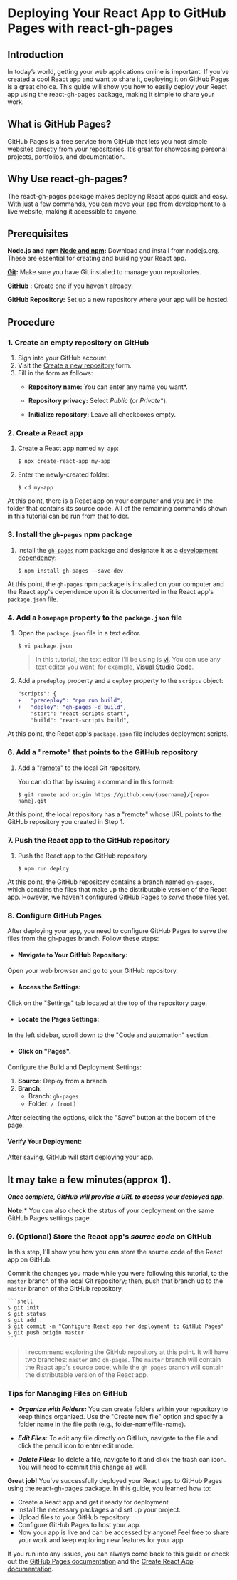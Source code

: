 # Deploying Your React App to GitHub Pages with react-gh-pages

## Introduction
In today’s world, getting your web applications online is important. If you’ve created a cool React app and want to share it, deploying it on GitHub Pages is a great choice. This guide will show you how to easily deploy your React app using the react-gh-pages package, making it simple to share your work.

## What is GitHub Pages?
GitHub Pages is a free service from GitHub that lets you host simple websites directly from your repositories. It’s great for showcasing personal projects, portfolios, and documentation.

## Why Use react-gh-pages?
The react-gh-pages package makes deploying React apps quick and easy. With just a few commands, you can move your app from development to a live website, making it accessible to anyone.

## Prerequisites

**Node.js and npm [Node and npm](https://nodejs.org/en/download/):** Download and install from nodejs.org. These are essential for creating and building your React app.

**[Git](https://git-scm.com/book/en/v2/Getting-Started-Installing-Git):** Make sure you have Git installed to manage your repositories.

**[GitHub](https://github.com/signup) :** Create one if you haven't already.

**GitHub Repository:** Set up a new repository where your app will be hosted.

## Procedure

### 1. Create an **empty** repository on GitHub

1. Sign into your GitHub account.
2. Visit the [Create a new repository](https://github.com/new) form.
3. Fill in the form as follows:
    - **Repository name:** You can enter any name you want\*.
        
   - **Repository privacy:** Select _Public_ (or _Private_\*).

   - **Initialize repository:** Leave all checkboxes empty.

### 2. Create a React app

1. Create a React app named `my-app`:
    ```shell
    $ npx create-react-app my-app
    ```
    
2. Enter the newly-created folder:
  
    ```shell
    $ cd my-app
    ```
At this point, there is a React app on your computer and you are in the folder that contains its source code. All of the remaining commands shown in this tutorial can be run from that folder.


### 3. Install the `gh-pages` npm package

1. Install the [`gh-pages`](https://github.com/tschaub/gh-pages) npm package and designate it as a [development dependency](https://docs.npmjs.com/specifying-dependencies-and-devdependencies-in-a-package-json-file):
 
    ```shell
    $ npm install gh-pages --save-dev
    ```

At this point, the `gh-pages` npm package is installed on your computer and the React app's dependence upon it is documented in the React app's `package.json` file.

### 4. Add a `homepage` property to the `package.json` file

1. Open the `package.json` file in a text editor.
   
    ```shell
    $ vi package.json
    ```

    > In this tutorial, the text editor I'll be using is [vi](https://www.vim.org/). You can use any text editor you want; for example, [Visual Studio Code](https://code.visualstudio.com/).


2. Add a `predeploy` property and a `deploy` property to the `scripts` object:

    ```diff
    "scripts": {
    +   "predeploy": "npm run build",
    +   "deploy": "gh-pages -d build",
        "start": "react-scripts start",
        "build": "react-scripts build",
    ```

At this point, the  React app's `package.json` file includes deployment scripts.

### 6. Add a "remote" that points to the GitHub repository

1. Add a "[remote](https://git-scm.com/docs/git-remote)" to the local Git repository.

    You can do that by issuing a command in this format: 
    
    ```shell
    $ git remote add origin https://github.com/{username}/{repo-name}.git
    ```
At this point, the local repository has a "remote" whose URL points to the GitHub repository you created in Step 1.


### 7. Push the React app to the GitHub repository

1. Push the React app to the GitHub repository

    ```shell
    $ npm run deploy
    ```
At this point, the GitHub repository contains a branch named `gh-pages`, which contains the files that make up the distributable version of the React app. However, we haven't configured GitHub Pages to _serve_ those files yet.


### 8. Configure GitHub Pages
After deploying your app, you need to configure GitHub Pages to serve the files from the gh-pages branch. Follow these steps:

- #### Navigate to Your GitHub Repository:

Open your web browser and go to your GitHub repository.

- #### Access the Settings:
Click on the "Settings" tab located at the top of the repository page.

- #### Locate the Pages Settings:
In the left sidebar, scroll down to the "Code and automation" section.

- #### Click on "Pages".
Configure the Build and Deployment Settings:

   1. **Source**: Deploy from a branch
   2. **Branch**: 
      - Branch: `gh-pages`
      - Folder: `/ (root)`

After selecting the options, click the "Save" button at the bottom of the page.
#### Verify Your Deployment:

After saving, GitHub will start deploying your app.

## It may take a few minutes(approx 1).

***Once complete, GitHub will provide a URL to access your deployed app.***

**Note:*** You can also check the status of your deployment on the same GitHub Pages settings page.

### 9. (Optional) Store the React app's _source code_ on GitHub

In this step, I'll show you how you can store the source code of the React app on GitHub.

 Commit the changes you made while you were following this tutorial, to the `master` branch of the local Git repository; then, push that branch up to the `master` branch of the GitHub repository.

    ```shell
    $ git init
    $ git status 
    $ git add .
    $ git commit -m "Configure React app for deployment to GitHub Pages"
    $ git push origin master
    ```
> I recommend exploring the GitHub repository at this point. It will have two branches: `master` and `gh-pages`. The `master` branch will contain the React app's source code, while the `gh-pages` branch will contain the distributable version of the React app.


### Tips for Managing Files on GitHub
- ***Organize with Folders:*** You can create folders within your repository to keep things organized. Use the "Create new file" option and specify a folder name in the file path (e.g., folder-name/file-name).

- ***Edit Files:*** To edit any file directly on GitHub, navigate to the file and click the pencil icon to enter edit mode.

- ***Delete Files:*** To delete a file, navigate to it and click the trash can icon. You will need to commit this change as well.


**Great job!** You’ve successfully deployed your React app to GitHub Pages using the react-gh-pages package. 
In this guide, you learned how to:
- Create a React app and get it ready for deployment.
- Install the necessary packages and set up your project.
- Upload files to your GitHub repository.
- Configure GitHub Pages to host your app.
- Now your app is live and can be accessed by anyone! Feel free to share your work and keep exploring new features for your app.

If you run into any issues, you can always come back to this guide or check out the [GitHub Pages documentation](https://docs.github.com/en/pages) and the [Create React App documentation](https://create-react-app.dev/docs/getting-started/).
